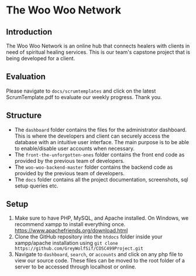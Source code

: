 # The Woo Woo Network

## Introduction
The Woo Woo Network is an online hub that connects healers with clients in need of spiritual healing services. This is our team's capstone project that is being developed for a client.

## Evaluation
Please navigate to `docs/scrumtemplates` and click on the latest ScrumTemplate.pdf to evaluate our weekly progress. Thank you.

## Structure
- The `dashboard` folder contains the files for the administrator dashboard. This is where the developers and client can securely access the database with an intuitive user interface. The main purpose is to be able to enable/disable user accounts when necessary.
- The `front-the-unforgotten-ones` folder contains the front end code as provided by the previous team of developers.
- The `woo-woo-backend-master` folder contains the backend code as provided by the previous team of developers.
- The `docs` folder contains all the project documentation, screenshots, sql setup queries etc.

## Setup
1) Make sure to have PHP, MySQL, and Apache installed. On Windows, we recommend xampp to install everything once. https://www.apachefriends.org/download.html
2) Clone the GitHub repository into the `htdocs` folder inside your xampp/apache installation using `git clone https://github.com/GreyWolfSif/COSC499Project.git`
3) Navigate to `dashboard`, `search`, or `accounts` and click on any php file to view our source code. These files can be moved to the root folder of a server to
be accessed through localhost or online.
